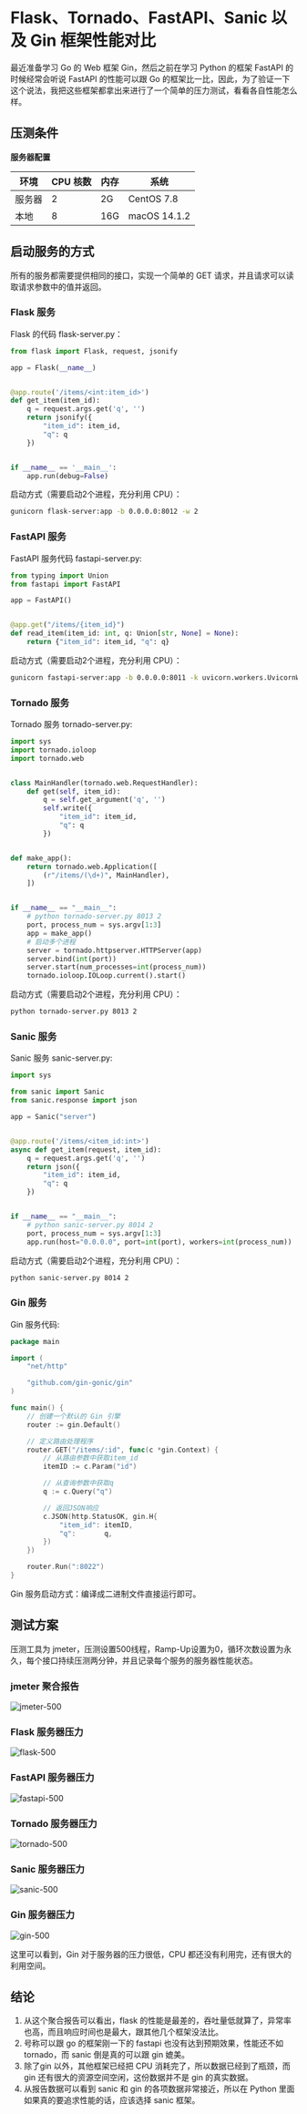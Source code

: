 # Flask、Tornado、FastAPI、Sanic 以及 Gin 框架性能对比

最近准备学习 Go 的 Web 框架 Gin，然后之前在学习 Python 的框架 FastAPI 的时候经常会听说 FastAPI 的性能可以跟 Go 的框架比一比，因此，为了验证一下这个说法，我把这些框架都拿出来进行了一个简单的压力测试，看看各自性能怎么样。

## 压测条件

**服务器配置**

|环境| CPU 核数  | 内存  | 系统  |
| ------------| ------------ | ------------ | ------------ |
|服务器|  2 | 2G  |  CentOS 7.8 |
|本地|  8 | 16G  |  macOS 14.1.2 |

## 启动服务的方式

所有的服务都需要提供相同的接口，实现一个简单的 GET 请求，并且请求可以读取请求参数中的值并返回。

### Flask 服务

Flask 的代码 flask-server.py：

```python
from flask import Flask, request, jsonify

app = Flask(__name__)


@app.route('/items/<int:item_id>')
def get_item(item_id):
    q = request.args.get('q', '')
    return jsonify({
        "item_id": item_id,
        "q": q
    })


if __name__ == '__main__':
    app.run(debug=False)

```

启动方式（需要启动2个进程，充分利用 CPU）：

```bash
gunicorn flask-server:app -b 0.0.0.0:8012 -w 2
```

### FastAPI 服务

FastAPI 服务代码 fastapi-server.py:

```python
from typing import Union
from fastapi import FastAPI

app = FastAPI()


@app.get("/items/{item_id}")
def read_item(item_id: int, q: Union[str, None] = None):
    return {"item_id": item_id, "q": q}

```

启动方式（需要启动2个进程，充分利用 CPU）：

```bash
gunicorn fastapi-server:app -b 0.0.0.0:8011 -k uvicorn.workers.UvicornWorker -w 2
```

### Tornado 服务

Tornado 服务 tornado-server.py:

```python
import sys
import tornado.ioloop
import tornado.web


class MainHandler(tornado.web.RequestHandler):
    def get(self, item_id):
        q = self.get_argument('q', '')
        self.write({
            "item_id": item_id,
            "q": q
        })


def make_app():
    return tornado.web.Application([
        (r"/items/(\d+)", MainHandler),
    ])


if __name__ == "__main__":
    # python tornado-server.py 8013 2
    port, process_num = sys.argv[1:3]
    app = make_app()
    # 启动多个进程
    server = tornado.httpserver.HTTPServer(app)
    server.bind(int(port))
    server.start(num_processes=int(process_num))
    tornado.ioloop.IOLoop.current().start()

```

启动方式（需要启动2个进程，充分利用 CPU）：

```bash
python tornado-server.py 8013 2
```

### Sanic 服务

Sanic 服务 sanic-server.py:

```python
import sys

from sanic import Sanic
from sanic.response import json

app = Sanic("server")


@app.route('/items/<item_id:int>')
async def get_item(request, item_id):
    q = request.args.get('q', '')
    return json({
        "item_id": item_id,
        "q": q
    })


if __name__ == "__main__":
    # python sanic-server.py 8014 2
    port, process_num = sys.argv[1:3]
    app.run(host="0.0.0.0", port=int(port), workers=int(process_num))

```

启动方式（需要启动2个进程，充分利用 CPU）：

```bash
python sanic-server.py 8014 2
```

### Gin 服务

Gin 服务代码:

```go
package main

import (
	"net/http"

	"github.com/gin-gonic/gin"
)

func main() {
	// 创建一个默认的 Gin 引擎
	router := gin.Default()

	// 定义路由处理程序
	router.GET("/items/:id", func(c *gin.Context) {
		// 从路由参数中获取item_id
		itemID := c.Param("id")

		// 从查询参数中获取q
		q := c.Query("q")

		// 返回JSON响应
		c.JSON(http.StatusOK, gin.H{
			"item_id": itemID,
			"q":       q,
		})
	})

	router.Run(":8022")
}

```

Gin 服务启动方式：编译成二进制文件直接运行即可。

## 测试方案

压测工具为 jmeter，压测设置500线程，Ramp-Up设置为0，循环次数设置为永久，每个接口持续压测两分钟，并且记录每个服务的服务器性能状态。

### jmeter 聚合报告

![jmeter-500](https://cdn.jsdelivr.net/gh/Hopetree/blog-img@main/2024/02/jmeter-500.png "jmeter-500")


### Flask 服务器压力

![flask-500](https://cdn.jsdelivr.net/gh/Hopetree/blog-img@main/2024/02/500-flask.png "flask-500")

### FastAPI 服务器压力

![fastapi-500](https://cdn.jsdelivr.net/gh/Hopetree/blog-img@main/2024/02/fastapi-500.png "fastapi-500")

### Tornado 服务器压力

![tornado-500](https://cdn.jsdelivr.net/gh/Hopetree/blog-img@main/2024/02/tornado-500.png "tornado-500")

### Sanic 服务器压力

![sanic-500](https://cdn.jsdelivr.net/gh/Hopetree/blog-img@main/2024/02/sanic-500.png "sanic-500")

### Gin 服务器压力

![gin-500](https://cdn.jsdelivr.net/gh/Hopetree/blog-img@main/2024/02/gin-500.png "gin-500")

这里可以看到，Gin 对于服务器的压力很低，CPU 都还没有利用完，还有很大的利用空间。

## 结论

1. 从这个聚合报告可以看出，flask 的性能是最差的，吞吐量低就算了，异常率也高，而且响应时间也是最大，跟其他几个框架没法比。
2. 号称可以跟 go 的框架刚一下的 fastapi 也没有达到预期效果，性能还不如 tornado，而 sanic 倒是真的可以跟 gin 媲美。
3. 除了gin 以外，其他框架已经把 CPU 消耗完了，所以数据已经到了瓶颈，而 gin 还有很大的资源空间空闲，这份数据并不是 gin 的真实数据。
4. 从报告数据可以看到 sanic 和 gin 的各项数据非常接近，所以在 Python 里面如果真的要追求性能的话，应该选择 sanic 框架。